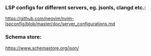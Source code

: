 ### LSP configs for different servers, eg. jsonls, clangd etc.:
https://github.com/neovim/nvim-lspconfig/blob/master/doc/server_configurations.md

### Schema store:
https://www.schemastore.org/json/

